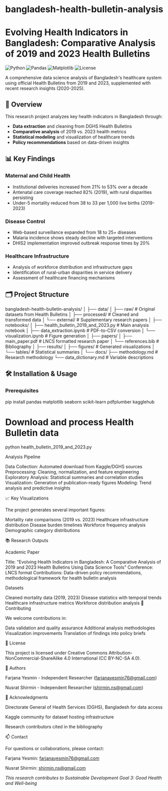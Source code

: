 # bangladesh-health-bulletin-analysis

# Evolving Health Indicators in Bangladesh: Comparative Analysis of 2019 and 2023 Health Bulletins

![Python](https://img.shields.io/badge/Python-3.8%2B-blue)
![Pandas](https://img.shields.io/badge/Pandas-1.3%2B-orange)
![Matplotlib](https://img.shields.io/badge/Matplotlib-3.4%2B-blue)
![License](https://img.shields.io/badge/License-CC_BY--NC--SA_4.0-lightgrey)

A comprehensive data science analysis of Bangladesh's healthcare system using official Health Bulletins from 2019 and 2023, supplemented with recent research insights (2020-2025).

## 📖 Overview

This research project analyzes key health indicators in Bangladesh through:
- **Data extraction** and cleaning from DGHS Health Bulletins
- **Comparative analysis** of 2019 vs. 2023 health metrics
- **Statistical modeling** and visualization of healthcare trends
- **Policy recommendations** based on data-driven insights

## 📊 Key Findings

### Maternal and Child Health
- Institutional deliveries increased from 21% to 53% over a decade
- Antenatal care coverage reached 82% (2019), with rural disparities persisting
- Under-5 mortality reduced from 38 to 33 per 1,000 live births (2019-2023)

### Disease Control
- Web-based surveillance expanded from 18 to 25+ diseases
- Malaria incidence shows steady decline with targeted interventions
- DHIS2 implementation improved outbreak response times by 20%

### Healthcare Infrastructure
- Analysis of workforce distribution and infrastructure gaps
- Identification of rural-urban disparities in service delivery
- Assessment of healthcare financing mechanisms

## 🗂️ Project Structure


bangladesh-health-bulletin-analysis/
│
├── data/
│ ├── raw/ # Original datasets from Health Bulletins
│ ├── processed/ # Cleaned and transformed data
│ └── external/ # Supplementary research papers
│
├── notebooks/
│ ├── health_bulletin_2019_and_2023.py # Main analysis notebook
│ ├── data_extraction.ipynb # PDF-to-CSV conversion
│ └── visualization.ipynb # Figure generation
│
├── papers/
│ ├── main_paper.pdf # LNCS formatted research paper
│ └── references.bib # Bibliography
│
├── results/
│ ├── figures/ # Generated visualizations
│ └── tables/ # Statistical summaries
│
└── docs/
├── methodology.md # Research methodology
└── data_dictionary.md # Variable descriptions


## 🛠️ Installation & Usage

### Prerequisites

pip install pandas matplotlib seaborn scikit-learn pdfplumber kagglehub

# Download and process Health Bulletin data
python health_bulletin_2019_and_2023.py

Analysis Pipeline

Data Collection: Automated download from Kaggle/DGHS sources
Preprocessing: Cleaning, normalization, and feature engineering
Exploratory Analysis: Statistical summaries and correlation studies
Visualization: Generation of publication-ready figures
Modeling: Trend analysis and predictive insights

📈 Key Visualizations

The project generates several important figures:

Mortality rate comparisons (2019 vs. 2023)
Healthcare infrastructure distribution
Disease burden timelines
Workforce frequency analysis
Demographic category distributions

📚 Research Outputs

Academic Paper

Title: "Evolving Health Indicators in Bangladesh: A Comparative Analysis of 2019 and 2023 Health Bulletins Using Data Science Tools"
Conference: LNCS format
Contributions: Data-driven policy recommendations, methodological framework for health bulletin analysis

Datasets

Cleaned mortality data (2019, 2023)
Disease statistics with temporal trends
Healthcare infrastructure metrics
Workforce distribution analysis
🤝 Contributing

We welcome contributions in:

Data validation and quality assurance
Additional analysis methodologies
Visualization improvements
Translation of findings into policy briefs

📄 License

This project is licensed under Creative Commons Attribution-NonCommercial-ShareAlike 4.0 International (CC BY-NC-SA 4.0).

👥 Authors

Farjana Yesmin - Independent Researcher (farjanayesmin76@gmail.com)

Nusrat Shirmin - Independent Researcher (shirmin.ns@gmail.com)

🙏 Acknowledgments

Directorate General of Health Services (DGHS), Bangladesh for data access

Kaggle community for dataset hosting infrastructure

Research contributors cited in the bibliography

📫 Contact

For questions or collaborations, please contact:

Farjana Yesmin: farjanayesmin76@gmail.com

Nusrat Shirmin: shirmin.ns@gmail.com

*This research contributes to Sustainable Development Goal 3: Good Health and Well-being*
